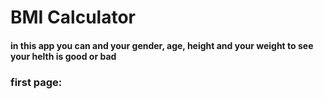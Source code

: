 # BMI Calculator 

#### in this app you can and your gender, age, height and your weight to see your helth is good or bad
### first page:


